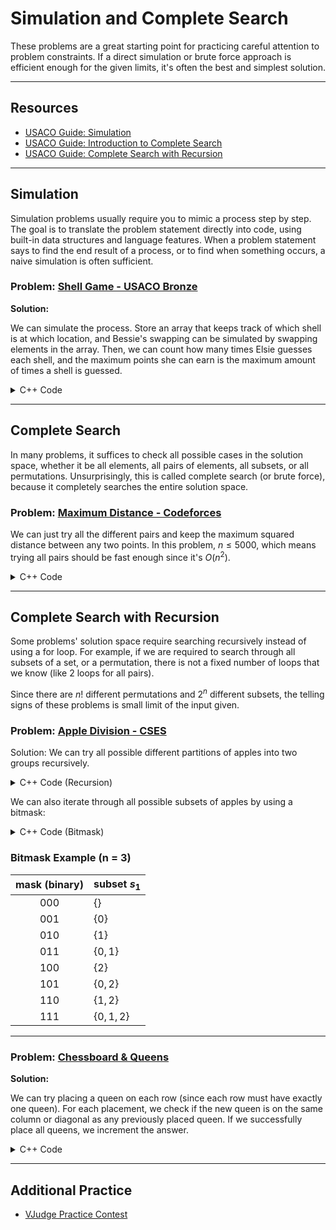 # Simulation and Complete Search

These problems are a great starting point for practicing careful attention to problem constraints. If a direct simulation or brute force approach is efficient enough for the given limits, it's often the best and simplest solution.

---

## Resources

- [USACO Guide: Simulation](https://usaco.guide/bronze/simulation)
- [USACO Guide: Introduction to Complete Search](https://usaco.guide/bronze/intro-complete)
- [USACO Guide: Complete Search with Recursion](https://usaco.guide/bronze/complete-rec)

---

## Simulation

Simulation problems usually require you to mimic a process step by step. The goal is to translate the problem statement directly into code, using built-in data structures and language features. When a problem statement says to find the end result of a process, or to find when something occurs, a naive simulation is often sufficient.

### Problem: [Shell Game - USACO Bronze](https://usaco.org/index.php?page=viewproblem2&cpid=891)

**Solution:**

We can simulate the process. Store an array that keeps track of which shell is at which location, and Bessie's swapping can be simulated by swapping elements in the array. Then, we can count how many times Elsie guesses each shell, and the maximum points she can earn is the maximum amount of times a shell is guessed.

<details>
<summary>C++ Code</summary>

```cpp
#include <bits/stdc++.h>
using namespace std;

// stores the shell located at position i 
// shell i starts at position i
int shell[4];
// stores number of times shell i was picked
int cnt[4];
int n;

int main() {
    freopen("shell.in", "r", stdin);
    freopen("shell.out", "w", stdout);

    cin >> n;
    for (int i = 1 ; i <= 3 ; i++) {
        shell[i] = i;
        cnt[i] = 0;
    }
    for (int i = 0 ; i < n ; i++) {
        int a, b, g;
        cin >> a >> b >> g;
        swap(shell[a], shell[b]);
        cnt[shell[g]]++;
    }
    // answer is the maximum possible correct guess
    int ans = max(cnt[1], max(cnt[2], cnt[3]));
    cout << ans;
}
```
</details>

---

## Complete Search

In many problems, it suffices to check all possible cases in the solution space, whether it be all elements, all pairs of elements, all subsets, or all permutations. Unsurprisingly, this is called complete search (or brute force), because it completely searches the entire solution space.

### Problem: [Maximum Distance - Codeforces](https://codeforces.com/gym/102951/problem/A)

We can just try all the different pairs and keep the maximum squared distance between any two points. In this problem, $n \leq 5000$, which means trying all pairs should be fast enough since it's $O(n^2)$.

<details>
<summary>C++ Code</summary>

```cpp
#include <bits/stdc++.h>
using namespace std;

const int maxN = 5005;
int x[maxN];
int y[maxN];
int n;

int main() {
    ios_base::sync_with_stdio(0);
    cin.tie(0); cout.tie(0);
    cin >> n;
    for (int i = 0 ; i < n ; i++) {
        cin >> x[i];
    }
    for (int i = 0 ; i < n ; i++) {
        cin >> y[i];
    }
    int max_squared = 0;                   // stores the current maximum
    for (int i = 0 ; i < n ; i++) {        // for each first point
        for (int j = i + 1 ; j < n ; j++) {  // and each second point
            int dx = x[i] - x[j];
            int dy = y[i] - y[j];
            int square_dist = dx * dx + dy * dy;
            max_squared = max(max_squared, square_dist);
        }
    }
    cout << max_squared;
}
```
</details>

---

## Complete Search with Recursion

Some problems' solution space require searching recursively instead of using a for loop. For example, if we are required to search through all subsets of a set, or a permutation, there is not a fixed number of loops that we know (like 2 loops for all pairs).

Since there are $n!$ different permutations and $2^n$ different subsets, the telling signs of these problems is small limit of the input given.

### Problem: [Apple Division - CSES](https://cses.fi/problemset/task/1623)

Solution: We can try all possible different partitions of apples into two groups recursively.

<details>
<summary>C++ Code (Recursion)</summary>

```cpp
#include <bits/stdc++.h>
using namespace std;
using ll = long long;

int n;
ll weights[25];

ll recurse_apples(int index, ll sum1, ll sum2) {
    // We've added all apples- return the absolute difference
    if (index == n) { return abs(sum1 - sum2); }
    // Try adding the current apple to either the first or second set
    return min(recurse_apples(index + 1, sum1 + weights[index], sum2),
               recurse_apples(index + 1, sum1, sum2 + weights[index]));
}

int main() {
    cin >> n;
    for (int i = 0 ; i < n ; i++) { 
        cin >> weights[i]; 
    }
    // Solve the problem starting at apple 0 with both sets being empty
    cout << recurse_apples(0, 0, 0) << endl;
}
```
</details>

We can also iterate through all possible subsets of apples by using a bitmask:

<details>
<summary>C++ Code (Bitmask)</summary>

```cpp
#include <bits/stdc++.h>
using namespace std;
using ll = long long;

int n;
ll weights[25];

int main() {
	cin >> n;

    ll ans = 0;
	for (int i = 0 ; i < n ; i++) { 
        cin >> weights[i];
        ans += weights[i]; 
    }

    for (int mask = 0 ; mask < (1 << n) ; mask++) {
        ll sum1 = 0;
        ll sum2 = 0;
        for (int i = 0 ; i < n ; i++) {
            if (mask & (1 << i)) sum1 += weights[i];
            else sum2 += weights[i];
        }
        ans = min(ans, abs(sum1 - sum2));
    }
    cout << ans;
}
```
</details>

### Bitmask Example (n = 3)

| mask (binary) | subset $s_1$      |
|:-------------:|:------------------|
| 000           | $\{\}$            |
| 001           | $\{0\}$           |
| 010           | $\{1\}$           |
| 011           | $\{0,1\}$         |
| 100           | $\{2\}$           |
| 101           | $\{0,2\}$         |
| 110           | $\{1,2\}$         |
| 111           | $\{0,1,2\}$       |

---

### Problem: [Chessboard & Queens](https://cses.fi/problemset/task/1624)

**Solution:**

We can try placing a queen on each row (since each row must have exactly one queen). For each placement, we check if the new queen is on the same column or diagonal as any previously placed queen. If we successfully place all queens, we increment the answer.

<details>
<summary>C++ Code</summary>

```cpp
#include <bits/stdc++.h>
using namespace std;

int n = 8, k = 0; // k stores the answer
int a[10];
char c[10][10];
bool ok[10][10];

bool check(int i, int j) {
    // Check same column
    for (int x = 1; x <= j - 1; x++) {
        if (a[x] == i) return true;
    }
    // Check diagonal '/'
    for (int x = 1; x <= j - 1; x++) {
        if (a[x] - x == i - j) return true;
    }
    // Check diagonal '\'
    for (int x = 1; x <= j - 1; x++) {
        if (a[x] + x == i + j) return true;
    }
    return false;
}

void show() {
    for (int i = 1; i <= n; i++) {
        if (!ok[i][a[i]]) return;
    }
    k++;
}

void back(int pos) {
    if (pos == n) {
        show();
        return;
    }
    for (int i = 1; i <= n; i++) {
        if (!check(i, pos + 1)) {
            a[pos + 1] = i;
            back(pos + 1);
        }
    }
}

int main() {
    n = 8;
    for (int i = 1; i <= n; i++) {
        for (int j = 1; j <= n; j++) {
            cin >> c[i][j];
            ok[i][j] = (c[i][j] == '.');
        }
    }
    back(0);
    cout << k << endl;
}
```
</details>

---

## Additional Practice

- [VJudge Practice Contest](https://vjudge.net/contest/722587#overview)

